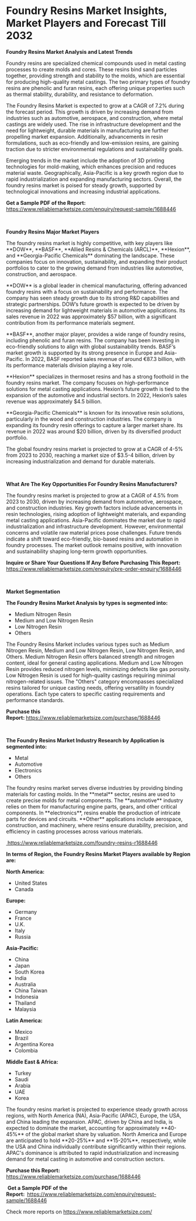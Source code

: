 <p><h1>Foundry Resins Market Insights, Market Players and Forecast Till 2032</h1></p><p><strong>Foundry Resins Market Analysis and Latest Trends</strong></p>
<p><p>Foundry resins are specialized chemical compounds used in metal casting processes to create molds and cores. These resins bind sand particles together, providing strength and stability to the molds, which are essential for producing high-quality metal castings. The two primary types of foundry resins are phenolic and furan resins, each offering unique properties such as thermal stability, durability, and resistance to deformation.</p><p>The Foundry Resins Market is expected to grow at a CAGR of 7.2% during the forecast period. This growth is driven by increasing demand from industries such as automotive, aerospace, and construction, where metal castings are widely used. The rise in infrastructure development and the need for lightweight, durable materials in manufacturing are further propelling market expansion. Additionally, advancements in resin formulations, such as eco-friendly and low-emission resins, are gaining traction due to stricter environmental regulations and sustainability goals.</p><p>Emerging trends in the market include the adoption of 3D printing technologies for mold-making, which enhances precision and reduces material waste. Geographically, Asia-Pacific is a key growth region due to rapid industrialization and expanding manufacturing sectors. Overall, the foundry resins market is poised for steady growth, supported by technological innovations and increasing industrial applications.</p></p>
<p><strong>Get a Sample PDF of the Report:&nbsp;</strong> <a href="https://www.reliablemarketsize.com/enquiry/request-sample/1688446?utm_campaign=2274&utm_medium=2&utm_source=Github&utm_content=ia&utm_term=25012025&utm_id=foundry-resins">https://www.reliablemarketsize.com/enquiry/request-sample/1688446</a></p>
<p>&nbsp;</p>
<p><strong>Foundry Resins Major Market Players</strong></p>
<p><p>The foundry resins market is highly competitive, with key players like **DOW**, **BASF**, **Allied Resins & Chemicals (ARCL)**, **Hexion**, and **Georgia-Pacific Chemicals** dominating the landscape. These companies focus on innovation, sustainability, and expanding their product portfolios to cater to the growing demand from industries like automotive, construction, and aerospace.</p><p>**DOW** is a global leader in chemical manufacturing, offering advanced foundry resins with a focus on sustainability and performance. The company has seen steady growth due to its strong R&D capabilities and strategic partnerships. DOW’s future growth is expected to be driven by increasing demand for lightweight materials in automotive applications. Its sales revenue in 2022 was approximately $57 billion, with a significant contribution from its performance materials segment.</p><p>**BASF**, another major player, provides a wide range of foundry resins, including phenolic and furan resins. The company has been investing in eco-friendly solutions to align with global sustainability trends. BASF’s market growth is supported by its strong presence in Europe and Asia-Pacific. In 2022, BASF reported sales revenue of around €87.3 billion, with its performance materials division playing a key role.</p><p>**Hexion** specializes in thermoset resins and has a strong foothold in the foundry resins market. The company focuses on high-performance solutions for metal casting applications. Hexion’s future growth is tied to the expansion of the automotive and industrial sectors. In 2022, Hexion’s sales revenue was approximately $4.5 billion.</p><p>**Georgia-Pacific Chemicals** is known for its innovative resin solutions, particularly in the wood and construction industries. The company is expanding its foundry resin offerings to capture a larger market share. Its revenue in 2022 was around $20 billion, driven by its diversified product portfolio.</p><p>The global foundry resins market is projected to grow at a CAGR of 4-5% from 2023 to 2030, reaching a market size of $3.5-4 billion, driven by increasing industrialization and demand for durable materials.</p></p>
<p>&nbsp;</p>
<p><strong>What Are The Key Opportunities For Foundry Resins Manufacturers?</strong></p>
<p><p>The foundry resins market is projected to grow at a CAGR of 4.5% from 2023 to 2030, driven by increasing demand from automotive, aerospace, and construction industries. Key growth factors include advancements in resin technologies, rising adoption of lightweight materials, and expanding metal casting applications. Asia-Pacific dominates the market due to rapid industrialization and infrastructure development. However, environmental concerns and volatile raw material prices pose challenges. Future trends indicate a shift toward eco-friendly, bio-based resins and automation in foundry processes. The market outlook remains positive, with innovation and sustainability shaping long-term growth opportunities.</p></p>
<p><strong>Inquire or Share Your Questions If Any Before Purchasing This Report:</strong> <a href="https://www.reliablemarketsize.com/enquiry/pre-order-enquiry/1688446?utm_campaign=2274&utm_medium=2&utm_source=Github&utm_content=ia&utm_term=25012025&utm_id=foundry-resins">https://www.reliablemarketsize.com/enquiry/pre-order-enquiry/1688446</a></p>
<p>&nbsp;</p>
<p><strong>Market Segmentation</strong></p>
<p><strong>The Foundry Resins Market Analysis by types is segmented into:</strong></p>
<p><ul><li>Medium Nitrogen Resin</li><li>Medium and Low Nitrogen Resin</li><li>Low Nitrogen Resin</li><li>Others</li></ul></p>
<p><p>The Foundry Resins Market includes various types such as Medium Nitrogen Resin, Medium and Low Nitrogen Resin, Low Nitrogen Resin, and Others. Medium Nitrogen Resin offers balanced strength and nitrogen content, ideal for general casting applications. Medium and Low Nitrogen Resin provides reduced nitrogen levels, minimizing defects like gas porosity. Low Nitrogen Resin is used for high-quality castings requiring minimal nitrogen-related issues. The "Others" category encompasses specialized resins tailored for unique casting needs, offering versatility in foundry operations. Each type caters to specific casting requirements and performance standards.</p></p>
<p><strong>Purchase this Report:&nbsp;</strong><a href="https://www.reliablemarketsize.com/purchase/1688446?utm_campaign=2274&utm_medium=2&utm_source=Github&utm_content=ia&utm_term=25012025&utm_id=foundry-resins">https://www.reliablemarketsize.com/purchase/1688446</a></p>
<p>&nbsp;</p>
<p><strong>The Foundry Resins Market Industry Research by Application is segmented into:</strong></p>
<p><ul><li>Metal</li><li>Automotive</li><li>Electronics</li><li>Others</li></ul></p>
<p><p>The foundry resins market serves diverse industries by providing binding materials for casting molds. In the **metal** sector, resins are used to create precise molds for metal components. The **automotive** industry relies on them for manufacturing engine parts, gears, and other critical components. In **electronics**, resins enable the production of intricate parts for devices and circuits. **Other** applications include aerospace, construction, and machinery, where resins ensure durability, precision, and efficiency in casting processes across various materials.</p></p>
<p><a href="https://www.reliablemarketsize.com/foundry-resins-r1688446?utm_campaign=2274&utm_medium=2&utm_source=Github&utm_content=ia&utm_term=25012025&utm_id=foundry-resins">&nbsp;https://www.reliablemarketsize.com/foundry-resins-r1688446</a></p>
<p><strong>In terms of Region, the Foundry Resins Market Players available by Region are:</strong></p>
<p>
    <p> <strong> North America: </strong>
        <ul>
            <li>United States</li>
            <li>Canada</li>
        </ul>
        </p> 
    <p> <strong> Europe: </strong>
        <ul>
            <li>Germany</li>
            <li>France</li>
            <li>U.K.</li>
            <li>Italy</li>
            <li>Russia</li>
        </ul>
        </p> 
    <p> <strong> Asia-Pacific: </strong>
        <ul>
            <li>China</li>
            <li>Japan</li>
            <li>South Korea</li>
            <li>India</li>
            <li>Australia</li>
            <li>China Taiwan</li>
            <li>Indonesia</li>
            <li>Thailand</li>
            <li>Malaysia</li>
        </ul>
        </p> 
    <p> <strong> Latin America: </strong>
        <ul>
            <li>Mexico</li>
            <li>Brazil</li>
            <li>Argentina Korea</li>
            <li>Colombia</li>
        </ul>
        </p> 
    <p> <strong> Middle East & Africa: </strong>
        <ul>
            <li>Turkey</li>
            <li>Saudi</li>
            <li>Arabia</li>
            <li>UAE</li>
            <li>Korea</li>
        </ul>
    </p>
    </p>
<p><p>The foundry resins market is projected to experience steady growth across regions, with North America (NA), Asia-Pacific (APAC), Europe, the USA, and China leading the expansion. APAC, driven by China and India, is expected to dominate the market, accounting for approximately **40-45%** of the global market share by valuation. North America and Europe are anticipated to hold **20-25%** and **15-20%**, respectively, while the USA and China individually contribute significantly within their regions. APAC's dominance is attributed to rapid industrialization and increasing demand for metal casting in automotive and construction sectors.</p></p>
<p><strong>Purchase this Report: </strong><a href="https://www.reliablemarketsize.com/purchase/1688446?utm_campaign=2274&utm_medium=2&utm_source=Github&utm_content=ia&utm_term=25012025&utm_id=foundry-resins">https://www.reliablemarketsize.com/purchase/1688446</a></p>
<p>&nbsp;<strong>Get a Sample PDF of the Report:&nbsp;&nbsp;</strong><a href="https://www.reliablemarketsize.com/enquiry/request-sample/1688446?utm_campaign=2274&utm_medium=2&utm_source=Github&utm_content=ia&utm_term=25012025&utm_id=foundry-resins">https://www.reliablemarketsize.com/enquiry/request-sample/1688446</a></p>
<p><strong></strong></p>
<p>Check more reports on <a href="https://www.reliablemarketsize.com/?utm_campaign=2274&utm_medium=2&utm_source=Github&utm_content=ia&utm_term=25012025&utm_id=foundry-resins">https://www.reliablemarketsize.com/</a></p>